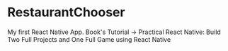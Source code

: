 # RestaurantChooser 

My first React Native App. Book's Tutorial ->  Practical React Native: Build Two Full Projects and One Full Game using React Native
